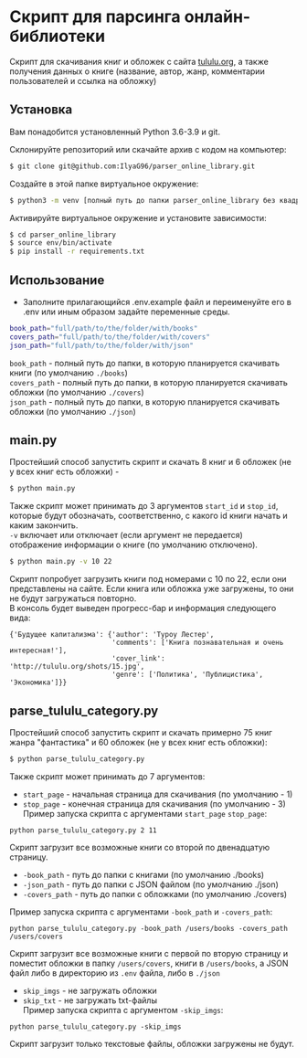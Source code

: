 # Скрипт для парсинга онлайн-библиотеки
Скрипт для скачивания книг и обложек с сайта [tululu.org](http://tululu.org/b9/), а также получения данных о книге (название, автор, жанр, комментарии пользователей и ссылка на обложку) 
## Установка
Вам понадобится установленный Python 3.6-3.9 и git.

Склонируйте репозиторий или скачайте архив с кодом на компьютер:
```bash
$ git clone git@github.com:IlyaG96/parser_online_library.git
```
Создайте в этой папке виртуальное окружение:
```bash
$ python3 -m venv [полный путь до папки parser_online_library без квадратных скобочек] env
```
Активируйте виртуальное окружение и установите зависимости:
```bash
$ cd parser_online_library
$ source env/bin/activate
$ pip install -r requirements.txt
```
## Использование
- Заполните прилагающийся .env.example файл и переименуйте его в .env или иным образом задайте переменные среды.

```bash
book_path="full/path/to/the/folder/with/books"
covers_path="full/path/to/the/folder/with/covers"
json_path="full/path/to/the/folder/with/json"
```

`book_path` - полный путь до папки, в которую планируется скачивать книги (по умолчанию `./books`)  
`covers_path` - полный путь до папки, в которую планируется скачивать обложки (по умолчанию `./covers`)  
`json_path` - полный путь до папки, в которую планируется скачивать обложки (по умолчанию `./json`)  

## main.py

Простейший способ запустить скрипт и скачать 8 книг и 6 обложек (не у всех книг есть обложки) -
```bash
$ python main.py
```

Также скрипт может принимать до 3 аргументов `start_id` и `stop_id`, которые будут обозначать, соответственно, с какого id книги начать и каким закончить.  
`-v` включает или отключает (если аргумент не передается) отображение информации о книге (по умолчанию отключено).
```bash
$ python main.py -v 10 22
```
Скрипт попробует загрузить книги под номерами с 10 по 22, если они представлены на сайте. Если книга или обложка уже загружены, то они не будут загружаться повторно.  
В консоль будет выведен прогресс-бар и информация следующего вида:
```shell
{'Будущее капитализма': {'author': 'Туроу Лестер',
                         'comments': ['Книга познавательная и очень интересная!'],
                         'cover_link': 'http://tululu.org/shots/15.jpg',
                         'genre': ['Политика', 'Публицистика', 'Экономика']}}
```

## parse_tululu_category.py

Простейший способ запустить скрипт и скачать примерно 75 книг жанра "фантастика" и 60 обложек (не у всех книг есть обложки):
```bash
$ python parse_tululu_category.py
```
Также скрипт может принимать до 7 аргументов:

- `start_page` - начальная страница для скачивания (по умолчанию - 1)  
- `stop_page` - конечная страница для скачивания (по умолчанию - 3)
Пример запуска скрипта с аргументами `start_page` `stop_page`:  
```shell
python parse_tululu_category.py 2 11
```
Скрипт загрузит все возможные книги со второй по двенадцатую страницу.
- `-book_path` - путь до папки с книгами (по умолчанию ./books)  
- `-json_path` - путь до папки с JSON файлом (по умолчанию ./json)  
- `-covers_path` - путь до папки с обложками (по умолчанию ./covers)  

Пример запуска скрипта с аргументами `-book_path` и `-covers_path`:  
```shell
python parse_tululu_category.py -book_path /users/books -covers_path /users/covers
```
Скрипт загрузит все возможные книги с первой по вторую страницу и поместит обложки в папку `/users/covers`,
книги в `/users/books`, а JSON файл либо в директорию из `.env` файла, либо в `./json`    

- `skip_imgs` - не загружать обложки  
- `skip_txt` - не загружать txt-файлы  
Пример запуска скрипта с аргументом `-skip_imgs`:  
```shell
python parse_tululu_category.py -skip_imgs
```
Скрипт загрузит только текстовые файлы, обложки загружены не будут.  
